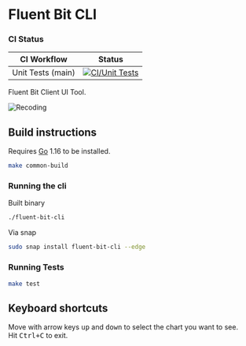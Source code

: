 # Fluent Bit CLI

### CI Status

| CI Workflow       | Status             |
|-------------------|--------------------|
| Unit Tests (main) | [![CI/Unit Tests](https://github.com/calyptia/fluent-bit-cli/actions/workflows/main-branch.yml/badge.svg?branch=main)](https://github.com/calyptia/fluent-bit-cli/actions/workflows/main-branch.yml) |


Fluent Bit Client UI Tool.

![Recoding](https://raw.githubusercontent.com/calyptia/fluent-bit-cli/main/assets/rec.png)

## Build instructions

Requires [Go](https://golang.org/) 1.16 to be installed.

```bash
make common-build
```

### Running the cli

Built binary
```bash
./fluent-bit-cli
```

Via snap

```bash
sudo snap install fluent-bit-cli --edge
```

### Running Tests

```bash
make test
```

## Keyboard shortcuts

Move with arrow keys <kbd>up</kbd> and <kbd>down</kbd> to select the chart you want to see.<br>
Hit <kbd>Ctrl+C</kbd> to exit.
